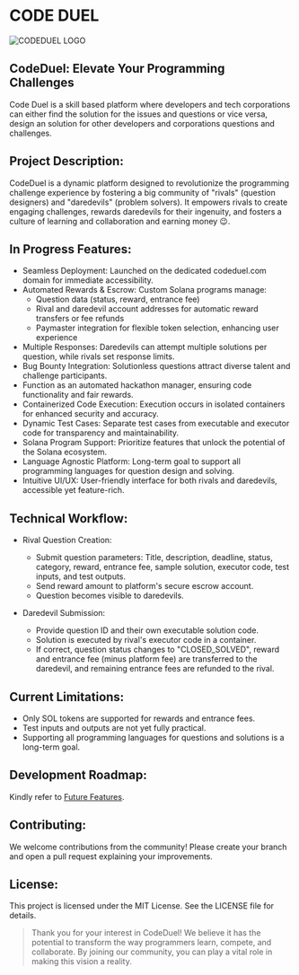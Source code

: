# CODE DUEL

![CODEDUEL LOGO](https://imgpost.co/image/codeduel-logo.n26R)


## CodeDuel: Elevate Your Programming Challenges


Code Duel is a skill based platform where developers and tech corporations can either find the solution for the issues and questions or vice versa, design an solution for other developers and corporations questions and challenges.


## Project Description:

CodeDuel is a dynamic platform designed to revolutionize the programming challenge experience by fostering a big community of "rivals" (question designers) and "daredevils" (problem solvers). It empowers rivals to create engaging challenges, rewards daredevils for their ingenuity, and fosters a culture of learning and collaboration and earning money 😉.

## In Progress Features:

- Seamless Deployment: Launched on the dedicated codeduel.com domain for immediate accessibility.
- Automated Rewards & Escrow: Custom Solana programs manage:
    - Question data (status, reward, entrance fee)
    - Rival and daredevil account addresses for automatic reward transfers or fee refunds
    - Paymaster integration for flexible token selection, enhancing user experience
- Multiple Responses: Daredevils can attempt multiple solutions per question, while rivals set response limits.
- Bug Bounty Integration: Solutionless questions attract diverse talent and challenge participants.
- Function as an automated hackathon manager, ensuring code functionality and fair rewards.
- Containerized Code Execution: Execution occurs in isolated containers for enhanced security and accuracy.
- Dynamic Test Cases: Separate test cases from executable and executor code for transparency and maintainability.
- Solana Program Support: Prioritize features that unlock the potential of the Solana ecosystem.
- Language Agnostic Platform: Long-term goal to support all programming languages for question design and solving.
- Intuitive UI/UX: User-friendly interface for both rivals and daredevils, accessible yet feature-rich.

## Technical Workflow:

- Rival Question Creation:
    - Submit question parameters: Title, description, deadline, status, category, reward, entrance fee, sample solution, executor code, test inputs, and test outputs.
    - Send reward amount to platform's secure escrow account.
    - Question becomes visible to daredevils.
    
- Daredevil Submission:
    - Provide question ID and their own executable solution code.
    - Solution is executed by rival's executor code in a container.
    - If correct, question status changes to "CLOSED_SOLVED", reward and entrance fee (minus platform fee) are transferred to the daredevil, and remaining entrance fees are refunded to the rival.

## Current Limitations:

- Only SOL tokens are supported for rewards and entrance fees.
- Test inputs and outputs are not yet fully practical.
- Supporting all programming languages for questions and solutions is a long-term goal.

## Development Roadmap:

Kindly refer to [Future Features](./future_features.md).

## Contributing:

We welcome contributions from the community! Please create your branch and open a pull request explaining your improvements.

## License:

This project is licensed under the MIT License. See the LICENSE file for details.



> Thank you for your interest in CodeDuel! We believe it has the potential to transform the way programmers learn, compete, and collaborate. By joining our community, you can play a vital role in making this vision a reality.
